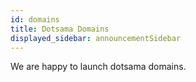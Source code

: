 ```yaml
---
id: domains
title: Dotsama Domains
displayed_sidebar: announcementSidebar
---
```


We are happy to launch dotsama domains.
